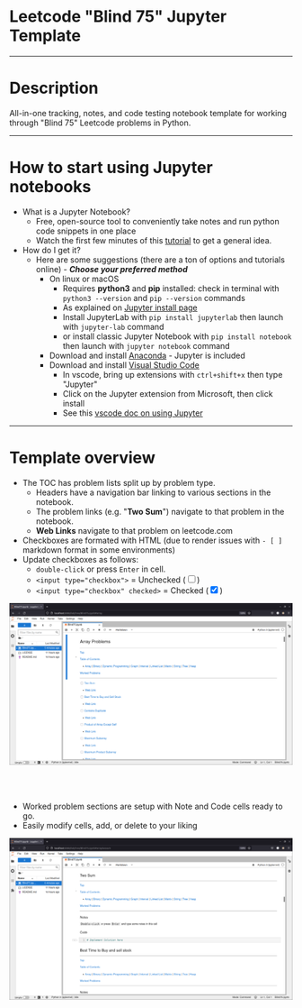 # Leetcode "Blind 75" Jupyter Template

---

# Description

All-in-one tracking, notes, and code testing notebook template for working through "Blind 75" Leetcode problems in Python.

---

# How to start using Jupyter notebooks 

- What is a Jupyter Notebook?
    - Free, open-source tool to conveniently take notes and run python code snippets in one place
    - Watch the first few minutes of this [tutorial](https://www.youtube.com/watch?v=HW29067qVWk) to get a general idea.
- How do I get it?
    - Here are some suggestions (there are a ton of options and tutorials online) - ***Choose your preferred method***
        - On linux or macOS
            - Requires **python3** and **pip** installed: check in terminal with `python3 --version` and `pip --version` commands
            - As explained on [Jupyter install page](https://jupyter.org/install)
            - Install JupyterLab with `pip install jupyterlab` then launch with `jupyter-lab` command
            - or install classic Jupyter Notebook with `pip install notebook` then launch with `jupyter notebook` command
        - Download and install [Anaconda](https://www.anaconda.com/) - Jupyter is included
        - Download and install [Visual Studio Code](https://code.visualstudio.com/Download)
            - In vscode, bring up extensions with `ctrl+shift+x` then type "Jupyter"
            - Click on the Jupyter extension from Microsoft, then click install
            - See this [vscode doc on using Jupyter](https://code.visualstudio.com/docs/datascience/jupyter-notebooks)

---

# Template overview

- The TOC has problem lists split up by problem type.
    - Headers have a navigation bar linking to various sections in the notebook.
    - The problem links (e.g. "**Two Sum**") navigate to that problem in the notebook.
    - **Web Links** navigate to that problem on leetcode.com
- Checkboxes are formated with HTML (due to render issues with `- [ ]` markdown format in some environments)
- Update checkboxes as follows:
    - `double-click` or press `Enter` in cell.
    - `<input type="checkbox">` = Unchecked (<input type="checkbox">)
    - `<input type="checkbox" checked>` = Checked (<input type="checkbox" checked>)

![screenshot-problem-list](./screenshot-problem-list.png)

<br><br>

- Worked problem sections are setup with Note and Code cells ready to go.
- Easily modify cells, add, or delete to your liking

![screenshot-problem](./screenshot-problem.png)

